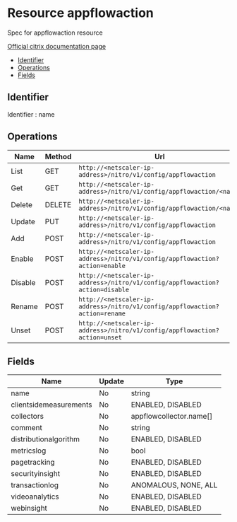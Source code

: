 # Resource appflowaction

Spec for appflowaction resource

[Official citrix documentation page](https://developer-docs.citrix.com/projects/netscaler-nitro-api/en/12.0/configuration/appflow/appflowaction/appflowaction/)

- [Identifier](#identifier)
- [Operations](#operations)
- [Fields](#fields)

## Identifier

Identifier : name

## Operations

| Name | Method | Url |
|----|----|----|
| List | GET | `http://<netscaler-ip-address>/nitro/v1/config/appflowaction` |
| Get | GET | `http://<netscaler-ip-address>/nitro/v1/config/appflowaction/<name>` |
| Delete | DELETE | `http://<netscaler-ip-address>/nitro/v1/config/appflowaction/<name>` |
| Update | PUT | `http://<netscaler-ip-address>/nitro/v1/config/appflowaction` |
| Add | POST | `http://<netscaler-ip-address>/nitro/v1/config/appflowaction` |
| Enable | POST | `http://<netscaler-ip-address>/nitro/v1/config/appflowaction?action=enable` |
| Disable | POST | `http://<netscaler-ip-address>/nitro/v1/config/appflowaction?action=disable` |
| Rename | POST | `http://<netscaler-ip-address>/nitro/v1/config/appflowaction?action=rename` |
| Unset | POST | `http://<netscaler-ip-address>/nitro/v1/config/appflowaction?action=unset` |

## Fields

| Name | Update | Type |
|----|----|----|
| name | No | string |
| clientsidemeasurements | No | ENABLED, DISABLED |
| collectors | No | appflowcollector.name[] |
| comment | No | string |
| distributionalgorithm | No | ENABLED, DISABLED |
| metricslog | No | bool |
| pagetracking | No | ENABLED, DISABLED |
| securityinsight | No | ENABLED, DISABLED |
| transactionlog | No | ANOMALOUS, NONE, ALL |
| videoanalytics | No | ENABLED, DISABLED |
| webinsight | No | ENABLED, DISABLED |

